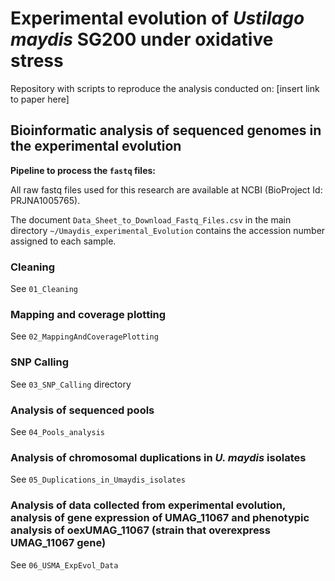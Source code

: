 # Experimental evolution of <i>Ustilago maydis</i> SG200 under oxidative stress

Repository with scripts to reproduce the analysis conducted on: [insert link to paper here]

## Bioinformatic analysis of sequenced genomes in the experimental evolution

<b>Pipeline to process the `fastq` files:</b>

All raw fastq files used for this research are available at NCBI (BioProject Id: PRJNA1005765). 

The document `Data_Sheet_to_Download_Fastq_Files.csv` in the main directory `~/Umaydis_experimental_Evolution` contains the accession number assigned to each sample.


### Cleaning

See `01_Cleaning`

### Mapping and coverage plotting

See `02_MappingAndCoveragePlotting`

### SNP Calling

See `03_SNP_Calling` directory

### Analysis of sequenced pools

See `04_Pools_analysis`

### Analysis of chromosomal duplications in <i>U. maydis</i> isolates

See `05_Duplications_in_Umaydis_isolates`

### Analysis of data collected from experimental evolution, analysis of gene expression of UMAG_11067 and phenotypic analysis of oexUMAG_11067 (strain that overexpress UMAG_11067 gene)

See `06_USMA_ExpEvol_Data`



